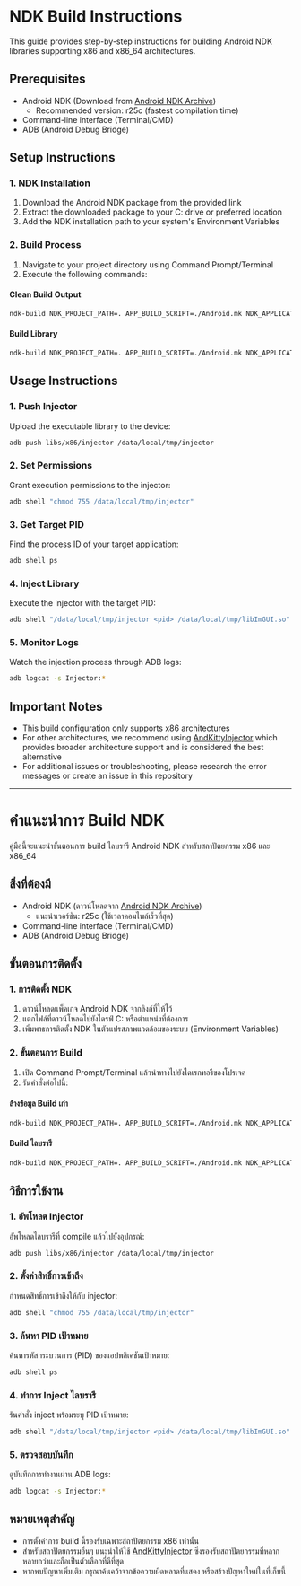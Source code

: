 # NDK Build Instructions
This guide provides step-by-step instructions for building Android NDK libraries supporting x86 and x86_64 architectures.

## Prerequisites
- Android NDK (Download from [Android NDK Archive](https://github.com/android/ndk/wiki/Unsupported-Downloads))
    - Recommended version: r25c (fastest compilation time)
- Command-line interface (Terminal/CMD)
- ADB (Android Debug Bridge)

## Setup Instructions

### 1. NDK Installation
1. Download the Android NDK package from the provided link
2. Extract the downloaded package to your C: drive or preferred location
3. Add the NDK installation path to your system's Environment Variables

### 2. Build Process
1. Navigate to your project directory using Command Prompt/Terminal
2. Execute the following commands:

#### Clean Build Output
```bash
ndk-build NDK_PROJECT_PATH=. APP_BUILD_SCRIPT=./Android.mk NDK_APPLICATION_MK=./Application.mk clean
```

#### Build Library
```bash
ndk-build NDK_PROJECT_PATH=. APP_BUILD_SCRIPT=./Android.mk NDK_APPLICATION_MK=./Application.mk
```

## Usage Instructions

### 1. Push Injector
Upload the executable library to the device:
```bash
adb push libs/x86/injector /data/local/tmp/injector
```

### 2. Set Permissions
Grant execution permissions to the injector:
```bash
adb shell "chmod 755 /data/local/tmp/injector"
```

### 3. Get Target PID
Find the process ID of your target application:
```bash
adb shell ps
```

### 4. Inject Library
Execute the injector with the target PID:
```bash
adb shell "/data/local/tmp/injector <pid> /data/local/tmp/libImGUI.so"
```

### 5. Monitor Logs
Watch the injection process through ADB logs:
```bash
adb logcat -s Injector:*
```

## Important Notes
- This build configuration only supports x86 architectures
- For other architectures, we recommend using [AndKittyInjector](https://github.com/MJx0/AndKittyInjector) which provides broader architecture support and is considered the best alternative
- For additional issues or troubleshooting, please research the error messages or create an issue in this repository
  
---

# คำแนะนำการ Build NDK
คู่มือนี้จะแนะนำขั้นตอนการ build ไลบรารี Android NDK สำหรับสถาปัตยกรรม x86 และ x86_64

## สิ่งที่ต้องมี
- Android NDK (ดาวน์โหลดจาก [Android NDK Archive](https://github.com/android/ndk/wiki/Unsupported-Downloads))
    - แนะนำเวอร์ชัน: r25c (ใช้เวลาคอมไพล์เร็วที่สุด)
- Command-line interface (Terminal/CMD)
- ADB (Android Debug Bridge)

## ขั้นตอนการติดตั้ง

### 1. การติดตั้ง NDK
1. ดาวน์โหลดแพ็คเกจ Android NDK จากลิงก์ที่ให้ไว้
2. แตกไฟล์ที่ดาวน์โหลดไปยังไดรฟ์ C: หรือตำแหน่งที่ต้องการ
3. เพิ่มพาธการติดตั้ง NDK ในตัวแปรสภาพแวดล้อมของระบบ (Environment Variables)

### 2. ขั้นตอนการ Build
1. เปิด Command Prompt/Terminal แล้วนำทางไปยังไดเรกทอรีของโปรเจค
2. รันคำสั่งต่อไปนี้:

#### ล้างข้อมูล Build เก่า
```bash
ndk-build NDK_PROJECT_PATH=. APP_BUILD_SCRIPT=./Android.mk NDK_APPLICATION_MK=./Application.mk clean
```

#### Build ไลบรารี
```bash
ndk-build NDK_PROJECT_PATH=. APP_BUILD_SCRIPT=./Android.mk NDK_APPLICATION_MK=./Application.mk
```

## วิธีการใช้งาน

### 1. อัพโหลด Injector
อัพโหลดไลบรารีที่ compile แล้วไปยังอุปกรณ์:
```bash
adb push libs/x86/injector /data/local/tmp/injector
```

### 2. ตั้งค่าสิทธิ์การเข้าถึง
กำหนดสิทธิ์การเข้าถึงให้กับ injector:
```bash
adb shell "chmod 755 /data/local/tmp/injector"
```

### 3. ค้นหา PID เป้าหมาย
ค้นหารหัสกระบวนการ (PID) ของแอปพลิเคชันเป้าหมาย:
```bash
adb shell ps
```

### 4. ทำการ Inject ไลบรารี
รันคำสั่ง inject พร้อมระบุ PID เป้าหมาย:
```bash
adb shell "/data/local/tmp/injector <pid> /data/local/tmp/libImGUI.so"
```

### 5. ตรวจสอบบันทึก
ดูบันทึกการทำงานผ่าน ADB logs:
```bash
adb logcat -s Injector:*
```

## หมายเหตุสำคัญ
- การตั้งค่าการ build นี้รองรับเฉพาะสถาปัตยกรรม x86 เท่านั้น
- สำหรับสถาปัตยกรรมอื่นๆ แนะนำให้ใช้ [AndKittyInjector](https://github.com/MJx0/AndKittyInjector) ซึ่งรองรับสถาปัตยกรรมที่หลากหลายกว่าและถือเป็นตัวเลือกที่ดีที่สุด
- หากพบปัญหาเพิ่มเติม กรุณาค้นคว้าจากข้อความผิดพลาดที่แสดง หรือสร้างปัญหาใหม่ในที่เก็บนี้
